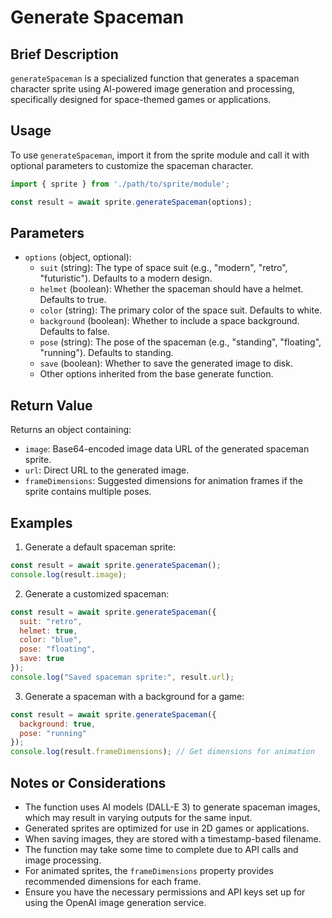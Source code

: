 # Generate Spaceman

## Brief Description
`generateSpaceman` is a specialized function that generates a spaceman character sprite using AI-powered image generation and processing, specifically designed for space-themed games or applications.

## Usage
To use `generateSpaceman`, import it from the sprite module and call it with optional parameters to customize the spaceman character.

```javascript
import { sprite } from './path/to/sprite/module';

const result = await sprite.generateSpaceman(options);
```

## Parameters
- `options` (object, optional):
  - `suit` (string): The type of space suit (e.g., "modern", "retro", "futuristic"). Defaults to a modern design.
  - `helmet` (boolean): Whether the spaceman should have a helmet. Defaults to true.
  - `color` (string): The primary color of the space suit. Defaults to white.
  - `background` (boolean): Whether to include a space background. Defaults to false.
  - `pose` (string): The pose of the spaceman (e.g., "standing", "floating", "running"). Defaults to standing.
  - `save` (boolean): Whether to save the generated image to disk.
  - Other options inherited from the base generate function.

## Return Value
Returns an object containing:
- `image`: Base64-encoded image data URL of the generated spaceman sprite.
- `url`: Direct URL to the generated image.
- `frameDimensions`: Suggested dimensions for animation frames if the sprite contains multiple poses.

## Examples

1. Generate a default spaceman sprite:
```javascript
const result = await sprite.generateSpaceman();
console.log(result.image);
```

2. Generate a customized spaceman:
```javascript
const result = await sprite.generateSpaceman({
  suit: "retro",
  helmet: true,
  color: "blue",
  pose: "floating",
  save: true
});
console.log("Saved spaceman sprite:", result.url);
```

3. Generate a spaceman with a background for a game:
```javascript
const result = await sprite.generateSpaceman({
  background: true,
  pose: "running"
});
console.log(result.frameDimensions); // Get dimensions for animation
```

## Notes or Considerations
- The function uses AI models (DALL-E 3) to generate spaceman images, which may result in varying outputs for the same input.
- Generated sprites are optimized for use in 2D games or applications.
- When saving images, they are stored with a timestamp-based filename.
- The function may take some time to complete due to API calls and image processing.
- For animated sprites, the `frameDimensions` property provides recommended dimensions for each frame.
- Ensure you have the necessary permissions and API keys set up for using the OpenAI image generation service.